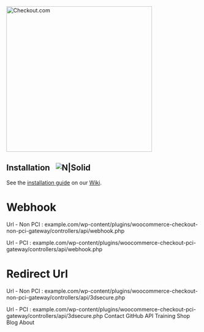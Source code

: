 <img src="https://docs.checkout.com/img/Logo-black.png" alt="Checkout.com" width="380"/>

## Installation &nbsp; ![N|Solid](https://circleci.com/gh/checkout/checkout-woocommerce-plugin.svg?style=shield&circle-token=4f03ec3447eff0c5348eccf22649290978066a41) 

See the [installation guide](https://github.com/checkout/checkout-woocommerce-plugin/wiki/Installation) on our [Wiki](https://github.com/checkout/checkout-woocommerce-plugin/wiki).


Webhook
=======

Url - Non PCI : example.com/wp-content/plugins/woocommerce-checkout-non-pci-gateway/controllers/api/webhook.php

Url - PCI : example.com/wp-content/plugins/woocommerce-checkout-pci-gateway/controllers/api/webhook.php


Redirect Url
============

Url - Non PCI : example.com/wp-content/plugins/woocommerce-checkout-non-pci-gateway/controllers/api/3dsecure.php

Url - PCI : example.com/wp-content/plugins/woocommerce-checkout-pci-gateway/controllers/api/3dsecure.php
Contact GitHub API Training Shop Blog About
